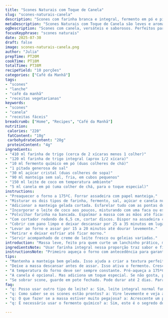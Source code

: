 ```yaml
---
title: "Scones Naturais com Toque de Canela"
slug: "scones-naturais-canela"
description: "Scones com farinha branca e integral, fermento em pó e pitada de sal. Açúcar dá leveza. Manteiga gelada na mistura, leite de coco no lugar do leite comum, adiciona um aroma diferente. Massa macia, levemente aromatizada com canela. Modela, descansa, assa no forno morno. Textura aerada, crosta fina. Lembranças de cafés matinais, tardes preguiçosas. Finalizar com geleias ou creme fresco. Rápido, versátil, agrada vegetarianos e sem ovos. Pouco açúcar para não pesar, ideal para acompanhar chá ou café."
metaDescription: "Scones Naturais com Toque de Canela são leves e aromáticos. Receitas práticas e saborosas para acompanhar seu café da manhã."
ogDescription: "Scones com canela, versáteis e saborosos. Perfeitos para um lanche ou café da manhã. Delicie-se com esta receita simples e rápida."
focusKeyphrase: "scones naturais"
date: 2025-07-30
draft: false
image: scones-naturais-canela.png
author: "Julia"
prepTime: PT20M
cookTime: PT18M
totalTime: PT38M
recipeYield: "10 porções"
categories: ["Café da Manhã"]
tags:
- "scones"
- "lanche"
- "café da manhã"
- "receitas vegetarianas"
keywords:
- "scones"
- "canela"
- "receitas fáceis"
breadcrumb: ["Home", "Recipes", "Café da Manhã"]
nutrition: 
 calories: "220"
 fatContent: "10g"
 carbohydrateContent: "28g"
 proteinContent: "4g"
ingredients:
- "410 ml farinha de trigo (cerca de 2 xícaras menos 1 colher)"
- "120 ml farinha de trigo integral (aprox 1/2 xícara)"
- "10 ml fermento químico em pó (duas colheres de chá)"
- "1 pitada generosa de sal"
- "30 ml açúcar cristal (duas colheres de sopa)"
- "90 ml manteiga sem sal, fria, em cubos pequenos"
- "150 ml leite de coco em temperatura ambiente"
- "5 ml canela em pó (uma colher de chá, para o toque especial)"
instructions:
- "Preaquecer o forno a 175ºC. Forrar assadeira com papel manteiga."
- "Misturar os dois tipos de farinha, fermento, sal, açúcar e canela num bowl grande."
- "Adicionar a manteiga gelada cortada. Esfarelar tudo com as pontas dos dedos ou dois garfos até parecer uma farofa grossa com pedaços pequenos de manteiga."
- "Incorporar o leite de coco aos poucos, misturando com uma faca ou espátula até a massa começar a se unir. Evitar sovar demais."
- "Polvilhar farinha na bancada. Espalmar a massa com as mãos até ficar com uns 3 cm de altura."
- "Com cortador redondo de 6,5 cm, cortar discos. Dispor na assadeira com espaço."
- "Cobrir com pano limpo e deixar descansar por 25 a 35 minutos em lugar morno, sem vento."
- "Levar ao forno e assar por 15 a 20 minutos até dourar levemente."
- "Retirar e deixar esfriar até ficar morno."
- "Servir acompanhado de creme de leite fresco ou geleias variadas."
introduction: "Massa leve, feito pra quem curte um lanchinho prático, mas não quer coisa muito doce. No lugar do leite comum, usei leite de coco pra dar um toque exótico. A manteiga gelada é essencial pra scones terem textura crocante por fora e macia por dentro. O açúcar tá na medida, para não pesar no café da manhã. A canela entra sutil, mas marca presença. Variante que quebra o básico. Descansar a massa antes de assar ajuda no crescimento e evita endurecimento rápido. Fácil fazer, fácil comer. Dá para variar com geleia de goiaba, doce de leite ou até requeijão – combina com tudo. Aproxima do estilo europeu, mas com uma pitada brasileira, principalmente na escolha do leite. A textura final fica soltinha, não grudando na boca, com aroma suave e acolhedor."
ingredientsNote: "Usar farinha integral nessa proporção traz sabor e fibra, dando um toque rústico. Manteiga deve estar bem fria, direto da geladeira, para que derreta lentamente durante o cozimento e crie aquelas bolhas de ar no interior, resultando num scone aerado. Substituir o leite comum por leite de coco traz um aroma delicado e deixa a crosta mais dourada. Açúcar cristal comum traz leve crocância e não escurece tanto como o refinado. Canela é opcional, mas acrescenta complexidade ao sabor. Fermento químico em pó é o agente que garante o crescimento rápido. Se quiser, pode misturar as farinhas e peneirar junto com fermento e sal para garantir homogeneidade. Manter a massa pouco sovada evita perda da leveza do preparo."
instructionsNote: "Primeiro aqueça o forno com antecedência para garantir que atinja a temperatura na hora que colocar os scones. A mistura dos ingredientes secos precisa ficar bem homogênea para fermentação uniforme. Evite derreter a manteiga ao misturar; pedaços gelados é o segredo. Para incorporar o leite, misture lentamente para não transformar tudo em massa pegajosa, precisa ficar solta e fácil de manusear. Cortar com molde circular é tradicional, mas pode formar triângulos ou quadrados. Descansar a massa é importante para ativar o fermento e deixar os scones crescidos e macios. Não deixe no forno tempo demais para não secar. Servir morno potencializa o aroma e a textura. Pode guardar scones assados por até 2 dias, só reaquecer rápido no forno ou torradeira para restaurar a crocância."
tips:
- "Mantenha a manteiga bem gelada. Isso ajuda a criar a textura perfeita dos scones. Cortar em cubos pequenos é essencial. Não deixe derreter. Isso garante o resultado aerado."
- "Deixe a massa descansar antes de assar. Isso ativa o fermento. Crescimento melhor e maciez. Tempo ideal? Entre 25 a 35 minutos. Cuidado com lugares frios ou com vento."
- "A temperatura do forno deve ser sempre constante. Pré-aqueça a 175ºC. Colocar os scones no forno ainda morno ajuda a assar por igual. Não esqueça de colocar o papel manteiga."
- "A canela é opcional. Mas adiciona um toque especial. Se não gosta, pule. Pode usar ervas também. Rosemary combina bem. Experimente a criatividade."
- "Se sobrar scone, guarde em pote fechado. Pode durar até 2 dias. Para recuperar a crocância, coloque no forno ou na torradeira. Não use micro-ondas, isso deixa mole."
faq:
- "q: Posso usar outro tipo de leite? a: Sim, leite integral normal funciona. Mas o leite de coco é melhor aqui. Aroma e textura diferentes. Pode usar leite de amêndoas também."
- "q: Como saber se os scones estão prontos? a: Vire levemente e veja a cor. Dourados por fora, macios por dentro. Teste com palito. Se sair limpo, estão prontos."
- "q: O que fazer se a massa estiver muito pegajosa? a: Acrescente um pouco mais de farinha. O ideal é que fique solta, fácil de manusear. Não sove demais. Isso ajuda na leveza."
- "q: É necessário usar o fermento químico? a: Sim, este é o segredo do crescimento. Sem ele, os scones ficam densos. Alternativa? Pode fazer com fermento natural, mas o tempo muda."

---
```

